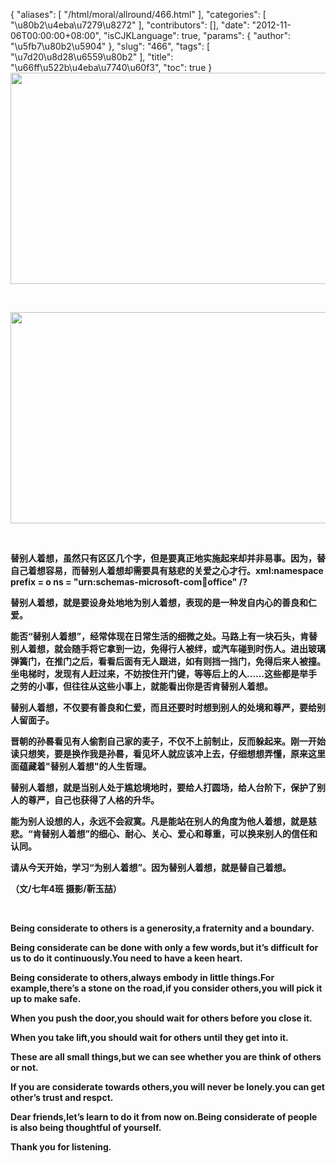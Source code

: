 {
    "aliases": [
        "/html/moral/allround/466.html"
    ],
    "categories": [
        "\u80b2\u4eba\u7279\u8272"
    ],
    "contributors": [],
    "date": "2012-11-06T00:00:00+08:00",
    "isCJKLanguage": true,
    "params": {
        "author": "\u5fb7\u80b2\u5904"
    },
    "slug": "466",
    "tags": [
        "\u7d20\u8d28\u6559\u80b2"
    ],
    "title": "\u66ff\u522b\u4eba\u7740\u60f3",
    "toc": true
}
**<img
    src="https://cdn.tfls.online/mirror/full/3ab51994782b50694f7f1df402d40613df6dc2fd.jpg"
    style="display:block;margin-left:auto;margin-right:auto;"
    decoding="async"
    fetchpriority="auto"
    loading="lazy"
    height="338"
    width="600"
/>**

 

**<img
    src="https://cdn.tfls.online/mirror/full/dca67368709b79cac85fadbab180bea614feefa8.jpg"
    style="display:block;margin-left:auto;margin-right:auto;"
    decoding="async"
    fetchpriority="auto"
    loading="lazy"
    height="338"
    width="600"
/>**

 

**替别人着想，虽然只有区区几个字，但是要真正地实施起来却并非易事。因为，替自己着想容易，而替别人着想却需要具有慈悲的关爱之心才行。xml:namespace prefix = o ns = "urn:schemas-microsoft-com:office:office" /?**

**替别人着想，就是要设身处地地为别人着想，表现的是一种发自内心的善良和仁爱。**

**能否“替别人着想”，经常体现在日常生活的细微之处。马路上有一块石头，肯替别人着想，就会随手将它拿到一边，免得行人被绊，或汽车碰到时伤人。进出玻璃弹簧门，在推门之后，看看后面有无人跟进，如有则挡一挡门，免得后来人被撞。坐电梯时，发现有人赶过来，不妨按住开门键，等等后上的人……这些都是举手之劳的小事，但往往从这些小事上，就能看出你是否肯替别人着想。**

**替别人着想，不仅要有善良和仁爱，而且还要时时想到别人的处境和尊严，要给别人留面子。**

**晋朝的孙晷看见有人偷割自己家的麦子，不仅不上前制止，反而躲起来。刚一开始读只想笑，要是换作我是孙晷，看见坏人就应该冲上去，仔细想想弄懂，原来这里面蕴藏着"替别人着想"的人生哲理。**

**替别人着想，就是当别人处于尴尬境地时，要给人打圆场，给人台阶下，保护了别人的尊严，自己也获得了人格的升华。**

**能为别人设想的人，永远不会寂寞。凡是能站在别人的角度为他人着想，就是慈悲。“肯替别人着想”的细心、耐心、关心、爱心和尊重，可以换来别人的信任和认同。**

**请从今天开始，学习“为别人着想”。因为替别人着想，就是替自己着想。**

**（文/七年4班 摄影/靳玉喆）**

 

 **Being considerate to others is a generosity,a fraternity and a boundary.**

**Being considerate can be done with only a few words,but it’s difficult for us to do it continuously.You need to have a keen heart.**

**Being considerate to others,always embody in little things.For example,there’s a stone on the road,if you consider others,you will pick it up to make safe.**

**When you push the door,you should wait for others before you close it.**

**When you take lift,you should wait for others until they get into it.**

**These are all small things,but we can see whether you are think of others or not.**

**If you are considerate towards others,you will never be lonely.you can get other’s trust and respct.**

**Dear friends,let’s learn to do it from now on.Being considerate of people is also being thoughtful of yourself.**

**Thank you for listening.**

 